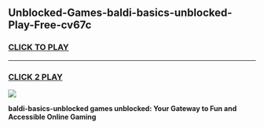 
## Unblocked-Games-baldi-basics-unblocked-Play-Free-cv67c
<h3>
<a href="https://premium76.site?title=baldi-basics-unblocked&ref=18A1">CLICK TO PLAY</a></h3>
<hr>

<h3>
<a href="https://premium76.site?title=baldi-basics-unblocked&ref=18A1">CLICK 2 PLAY</a>
  
</h3>

<a href="https://premium76.site?title=baldi-basics-unblocked&ref=18A1"><img src="https://clearcache.store/games.png"></a>


**baldi-basics-unblocked games unblocked: Your Gateway to Fun and Accessible Online Gaming**
